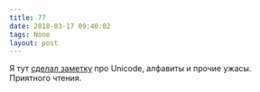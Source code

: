 ```yaml
---
title: 77
date: 2018-03-17 09:40:02
tags: None
layout: post
---
```


Я тут [сделал заметку](https://github.com/orsinium/notes/blob/master/ru/notes/alphabets.md) про Unicode, алфавиты и прочие ужасы. Приятного чтения.
